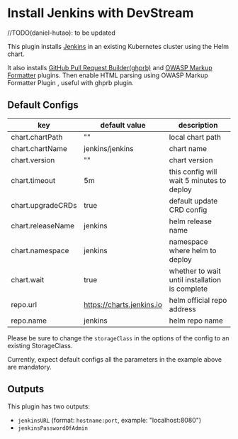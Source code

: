 # Install Jenkins with DevStream

//TODO(daniel-hutao): to be updated

This plugin installs [Jenkins](https://jenkins.io) in an existing Kubernetes cluster using the Helm chart.

It also installs [GitHub Pull Request Builder(ghprb)](https://plugins.jenkins.io/ghprb/) and [OWASP Markup Formatter](https://plugins.jenkins.io/antisamy-markup-formatter/) plugins. Then enable HTML parsing using OWASP Markup Formatter Plugin , useful with ghprb plugin.

## Default Configs

| key                | default value             | description                                        |
| ----               | ----                      | ----                                               |
| chart.chartPath    | ""                        | local chart path                                   |
| chart.chartName    | jenkins/jenkins           | chart name                                         |
| chart.version      | ""                        | chart version                                      |
| chart.timeout      | 5m                        | this config will wait 5 minutes to deploy          |
| chart.upgradeCRDs  | true                      | default update CRD config                          |
| chart.releaseName  | jenkins                   | helm release name                                  |
| chart.namespace    | jenkins                   | namespace where helm to deploy                     |
| chart.wait         | true                      | whether to wait until installation is complete     |
| repo.url           | https://charts.jenkins.io | helm official repo address                         |
| repo.name          | jenkins                   | helm repo name                                     |

Please be sure to change the `storageClass` in the options of the config to an existing StorageClass.

Currently, expect default configs all the parameters in the example above are mandatory.

## Outputs

This plugin has two outputs:

- `jenkinsURL` (format: `hostname:port`, example: "localhost:8080")
- `jenkinsPasswordOfAdmin` 

